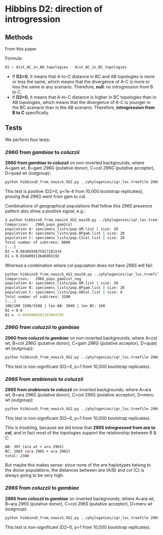 # Hibbins D2: direction of introgression

## Methods

From this paper

Formula:

```python
D2 = dist_AC_in_AB_topologies - dist_AC_in_BC_topologies
```

* If **D2=0**, it means that A-to-C distance in BC and AB topologies is more or less the same, which means that the divergence of A-C is more or less the same in any scenario. Therefore, **null**: no introgression from B to C.
* If **D2>0**, it means that A-to-C distance is higher in BC topologies than in AB topologies, which means that the divergence of A-C is younger in the BC scenario than in the AB scenario. Therefore, **introgression from B to C** specifically.

## Tests

We perform four tests:

### *296G* from *gambiae* to *coluzzii*

**296G from *gambiae* to *coluzzii*** on non-inverted backgrounds; where A=gam wt, B=gam *296G* (putative donor), C=col *296G* (putative acceptor), D=quad wt (outgroup):

```bash
python hibbinsD_from_newick_XG2.py ../phylogenies/iqr_loc.treefile 296G_gam2col specimens_lists/gam_gt0_kt0.list specimens_lists/gam_gt1_kt0.list specimens_lists/col_gt1_kt0.list
```

This test is positive (D2>0, p<1e-4 from 10,000 bootstrap replicates), proving that 296G went from gam to col.

Combinations of geographical populations that follow this *296S* presence pattern also show a positive signal, e.g.:

```bash
$ python hibbinsD_from_newick_XG2_max20.py ../phylogenies/iqr_loc.treefile 296G_pops_gam2col specimens_lists/pop.GM.list specimens_lists/pop.BFgam.list specimens_lists/pop.CIcol.list 
Comparison:   296G_pops_gam2col
population A: specimens_lists/pop.GM.list | size: 20
population B: specimens_lists/pop.BFgam.list | size: 20
population C: specimens_lists/pop.CIcol.list | size: 20
Total number of subtrees: 8000
[...]
D2 = 0.0036693675917181534
D1 = 0.010400313646903192
```

Whereas a combination where *col* population does not have *296S* will fail:

```bash
python hibbinsD_from_newick_XG2_max20.py ../phylogenies/iqr_loc.treefile 296G_pops_gam2col_neg specimens_lists/pop.GM.list specimens_lists/pop.BFgam.list specimens_lists/pop.GNcol.list
Comparison:   296G_pops_gam2col_neg
population A: specimens_lists/pop.GM.list | size: 20
population B: specimens_lists/pop.BFgam.list | size: 20
population C: specimens_lists/pop.GNcol.list | size: 8
Total number of subtrees: 3200
[...]
100/100 3200/3200 | len AB: 3040 | len BC: 160
D2 = 0.0
D1 = -0.0058808503107894705
```

### *296G* from *coluzzii* to *gambiae*

**296G from *coluzzii* to *gambiae*** on non-inverted backgrounds; where A=col wt, B=col *296G* (putative donor), C=gam *296G* (putative acceptor), D=quad wt (outgroup):

```bash
python hibbinsD_from_newick_XG2.py ../phylogenies/iqr_loc.treefile 296G_gam2col specimens_lists/gam_gt0_kt0.list specimens_lists/gam_gt1_kt0.list specimens_lists/col_gt1_kt0.list specimens_lists/qua_gt0_kt0.list
```

This test is non-significant (D2~0, p=1 from 10,000 bootstrap replicates).

### *296S* from *arabiensis* to *coluzzii*

**296S from *arabiensis* to *coluzzii*** on inverted backgrounds; where A=ara wt, B=ara 296S (putative donor), C=col 296S (putative acceptor), D=meru wt (outgroup):

```bash
python hibbinsD_from_newick_XG2.py ../phylogenies/iqr_loc.treefile 296G_gam2col specimens_lists/gam_gt0_kt0.list specimens_lists/gam_gt1_kt0.list specimens_lists/col_gt1_kt0.list specimens_lists/qua_gt0_kt0.list
```

This test is non-significant (D2~0, p=1 from 10,000 bootstrap replicates).

This is troubling, because we did know that **296S introgressed from *ara* to *col***, and in fact most of the topologies support the relationship between B & C:

```bash
AB: 397 (ara wt + ara 296S)
BC: 1983 (ara 296S + ara 296S)
total: 2380
```

But maybe this makes sense: since none of the *ara* haplotypes belong to the donor populations, the distances between *ara* (A/B) and *col* (C) is always going to be very high.

### *296S* from *coluzzii* to *gambiae*

**296S from *coluzzii* to *gambiae*** on inverted backgrounds; where A=ara wt, B=ara 296S (putative donor), C=col 296S (putative acceptor), D=meru wt (outgroup):

```bash
python hibbinsD_from_newick_XG2.py ../phylogenies/iqr_loc.treefile 296G_gam2col specimens_lists/gam_gt0_kt0.list specimens_lists/gam_gt1_kt0.list specimens_lists/col_gt1_kt0.list specimens_lists/qua_gt0_kt0.list
```

This test is non-significant (D2~0, p=1 from 10,000 bootstrap replicates).
